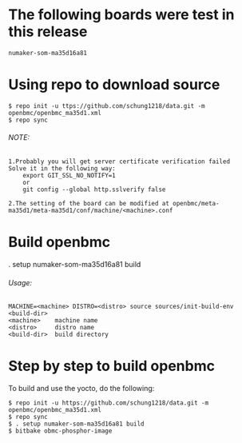 # The following boards were test in this release
```
numaker-som-ma35d16a81
```
# Using repo to download source
```
$ repo init -u ttps://github.com/schung1218/data.git -m openbmc/openbmc_ma35d1.xml
$ repo sync
```
###### NOTE: 
```
1.Probably you will get server certificate verification failed
Solve it in the following way: 
	export GIT_SSL_NO_NOTIFY=1
	or
	git config --global http.sslverify false

2.The setting of the board can be modified at openbmc/meta-ma35d1/meta-ma35d1/conf/machine/<machine>.conf
```

# Build openbmc
. setup numaker-som-ma35d16a81 build

###### Usage:
	MACHINE=<machine> DISTRO=<distro> source sources/init-build-env <build-dir>
	<machine>    machine name
	<distro>     distro name
	<build-dir>  build directory

# Step by step to build openbmc
To build and use the yocto, do the following:
```
$ repo init -u https://github.com/schung1218/data.git -m openbmc/openbmc_ma35d1.xml
$ repo sync
$ . setup numaker-som-ma35d16a81 build
$ bitbake obmc-phosphor-image

```
